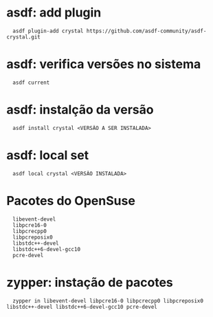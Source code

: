 # asdf: add plugin
```
  asdf plugin-add crystal https://github.com/asdf-community/asdf-crystal.git
```
# asdf: verifica versões no sistema
```
  asdf current
```
# asdf: instalção da versão
```
  asdf install crystal <VERSÂO A SER INSTALADA>
```
# asdf: local set
```
  asdf local crystal <VERSÂO INSTALADA>
```
# Pacotes do OpenSuse
```
  libevent-devel  
  libpcre16-0  
  libpcrecpp0  
  libpcreposix0  
  libstdc++-devel  
  libstdc++6-devel-gcc10  
  pcre-devel
```
# zypper: instação de pacotes
```
  zypper in libevent-devel libpcre16-0 libpcrecpp0 libpcreposix0 libstdc++-devel libstdc++6-devel-gcc10 pcre-devel
```
